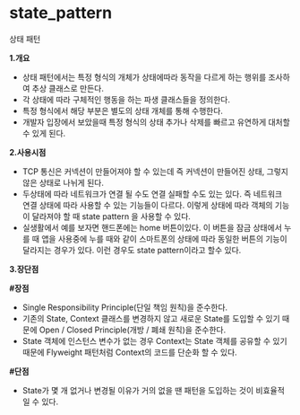 # state_pattern
상태 패턴

**1.개요**

 - 상태 패턴에서는 특정 형식의 개체가 상태에따라 동작을 다르게 하는 행위를 조사하여 추상 클래스로 만든다.
 - 각 상태에 따라 구체적인 행동을 하는 파생 클래스들을 정의한다.
 - 특정 형식에서 해당 부분은 별도의 상태 개체를 통해 수행한다. 
 - 개발자 입장에서 보았을때 특정 형식의 상태 추가나 삭제를 빠르고 유연하게 대처할 수 있게 된다.
 
**2.사용시점**

 - TCP 통신은 커넥션이 만들어져야 할 수 있는데 즉 커넥션이 만들어진 상태, 그렇지 않은 상태로 나뉘게 된다.
 - 두상태에 따라 네트워크가 연결 될 수도 연결 실패할 수도 있는 있다. 즉 네트워크 연결 상태에 따라 사용할 수 있는 기능들이 다르다. 
이렇게 상태에 따라 객체의 기능이 달라져야 할 때 state pattern 을 사용할 수 있다.
 - 실생활에서 예를 보자면 핸드폰에는 home 버튼이있다. 이 버튼을 잠금 상태에서 누를 때 앱을 사용중에 누를 때와 같이 스마트폰의 상태에
 따라 동일한 버튼의 기능이 달라지는 경우가 있다. 이런 경우도 state pattern이라고 할수 있다.
 
**3.장단점**

 **#장점**
  
  - Single Responsibility Principle(단일 책임 원칙)을 준수한다.
  - 기존의 State, Context 클래스를 변경하지 않고 새로운 State를 도입할 수 있기 때문에 Open / Closed Principle(개방 / 폐쇄 원칙)을 준수한다.
  - State 객체에 인스턴스 변수가 없는 경우 Context는 State 객체를 공유할 수 있기 때문에 Flyweight 패턴처럼 Context의 코드를 단순화 할 수 있다.

 **#단점**
 
  - State가 몇 개 없거나 변경될 이유가 거의 없을 땐 패턴을 도입하는 것이 비효율적일 수 있다.
  
